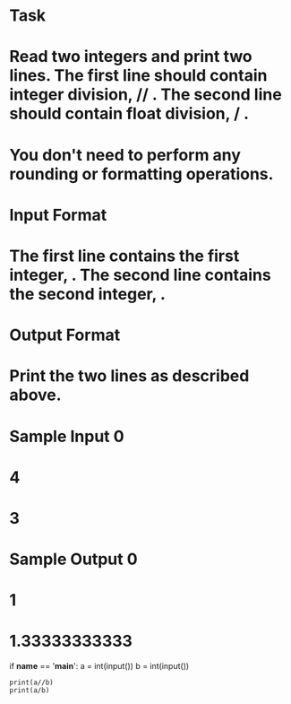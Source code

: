 # Task
# Read two integers and print two lines. The first line should contain integer division,  // . The second line should contain float division,  / .
# You don't need to perform any rounding or formatting operations.

# Input Format
# The first line contains the first integer, . The second line contains the second integer, .

# Output Format
# Print the two lines as described above.

# Sample Input 0
# 4
# 3

# Sample Output 0
# 1
# 1.33333333333

if __name__ == '__main__':
    a = int(input())
    b = int(input())

    print(a//b)
    print(a/b)
